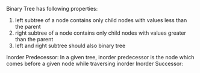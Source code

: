 Binary Tree has following properties: 
1. left subtree of a node contains only child nodes with values less than the parent
2. right subtree of a node contains only child nodes with values greater than the parent 
3. left and right subtree should also binary tree 

Inorder Predecessor: 
    In a given tree, inorder predecessor is the node which comes before a given node while
    traversing inorder 
Inorder Successor: 